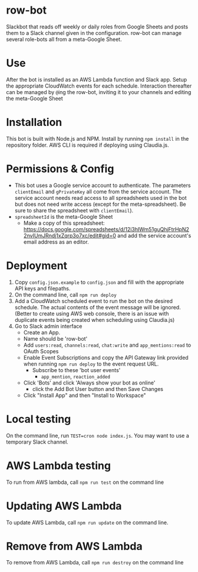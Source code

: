 # row-bot
Slackbot that reads off weekly or daily roles from Google Sheets and posts them to a Slack channel given in the configuration.
row-bot can manage several role-bots all from a meta-Google Sheet.

# Use
After the bot is installed as an AWS Lambda function and Slack app. Setup the appropriate CloudWatch events for each schedule.
Interaction thereafter can be managed by `@`ing the row-bot, inviting it to your channels and editing the meta-Google Sheet

# Installation
This bot is built with Node.js and NPM.  Install by running `npm install` in the repository folder.  AWS CLI is required if deploying using Claudia.js.

# Permissions & Config
- This bot uses a Google service account to authenticate.  The parameters `clientEmail` and `gPrivateKey` all come from the service account.  The service account needs read access to all spreadsheets used in the bot  but does not need write access (except for the meta-spreadsheet). Be sure to share the spreadsheet with `clientEmail`).
- `spreadsheetId` is the meta-Google Sheet
  - Make a copy of this spreadsheet: https://docs.google.com/spreadsheets/d/12i3hIWm51guQhjFtrHpN22nvIUmJRndj1xZqrp3o7xc/edit#gid=0 and add the service account's email address as an editor.

# Deployment
1. Copy `config.json.example` to `config.json` and fill with the appropriate API keys and filepaths.
2. On the command line, call `npm run deploy`
3. Add a CloudWatch scheduled event to run the bot on the desired schedule.  The actual contents of the event message will be ignored. (Better to create using AWS web console, there is an issue with duplicate events being created when scheduling using Claudia.js)
4. Go to Slack admin interface
   * Create an App. 
   * Name should be 'row-bot'
   * Add `users:read`, `channels:read`, `chat:write` and `app_mentions:read` to OAuth Scopes
   * Enable Event Subscriptions and copy the API Gateway link provided when running `npm run deploy` to the event request URL.
     * Subscribe to these 'bot user events'
       * `app_mention`, `reaction_added`
   * Click 'Bots' and click 'Always show your bot as online'
     * click the Add Bot User button and then Save Changes
   * Click "Install App" and then "Install to Workspace"


# Local testing
On the command line, run `TEST=cron node index.js`.  You may want to use a temporary Slack channel.

# AWS Lambda testing
To run from AWS lambda, call `npm run test` on the command line

# Updating AWS Lambda
To update AWS Lambda, call `npm run update` on the command line.

# Remove from AWS Lambda
To remove from AWS Lambda, call `npm run destroy` on the command line

